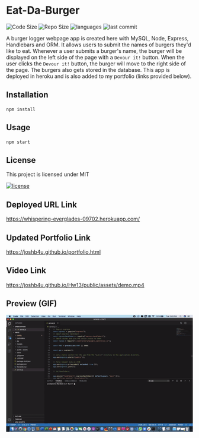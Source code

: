 # Eat-Da-Burger
![Code Size](https://img.shields.io/github/languages/code-size/joshb4u/Hw13)
![Repo Size](https://img.shields.io/github/repo-size/joshb4u/Hw13)
![languages](https://img.shields.io/github/languages/top/joshb4u/Hw13)
![last commit](https://img.shields.io/github/last-commit/joshb4u/Hw13)

A burger logger webpage app is created here with MySQL, Node, Express, Handlebars and ORM. It allows users to submit the names of burgers they'd like to eat. Whenever a user submits a burger's name, the burger will be displayed on the left side of the page with a `Devour it!` button. When the user clicks the `Devour it!` button, the burger will move to the right side of the page. The burgers also gets stored in the database. This app is deployed in heroku and is also added to my portfolio (links provided below).


## Installation
```
npm install
```

## Usage
```
npm start
```

## License
This project is licensed under MIT 

[![license](https://img.shields.io/npm/l/license)](https://opensource.org/licenses/MIT)


## Deployed URL Link
https://whispering-everglades-09702.herokuapp.com/


## Updated Portfolio Link
https://joshb4u.github.io/portfolio.html


## Video Link
https://joshb4u.github.io/Hw13/public/assets/demo.mp4


## Preview (GIF)
![Hw13GifImage](public/assets/demo.gif)